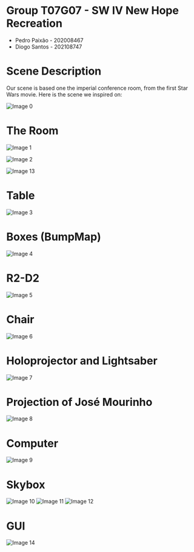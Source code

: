 # Group T07G07 - SW IV New Hope Recreation

- Pedro Paixão - 202008467
- Diogo Santos - 202108747

# Scene Description

Our scene is based one the imperial conference room, from the first Star Wars movie. Here is the scene we inspired on:

![Image 0](screenshots/Screenshot_0.png)


# The Room

![Image 1](screenshots/Screenshot_1.png)

![Image 2](screenshots/Screenshot_6.png)

![Image 13](screenshots/Screenshot_13.png)

# Table

![Image 3](screenshots/Screenshot_2.png)

# Boxes (BumpMap)

![Image 4](screenshots/Screenshot_3.png)

# R2-D2

![Image 5](screenshots/Screenshot_4.png)

# Chair

![Image 6](screenshots/Screenshot_5.png)

# Holoprojector and Lightsaber

![Image 7](screenshots/Screenshot_7.png)

# Projection of José Mourinho

![Image 8](screenshots/Screenshot_8.png)

# Computer

![Image 9](screenshots/Screenshot_9.png)

# Skybox

![Image 10](screenshots/Screenshot_10.png)
![Image 11](screenshots/Screenshot_11.png)
![Image 12](screenshots/Screenshot_12.png)

# GUI

![Image 14](screenshots/Screenshot_14.png)